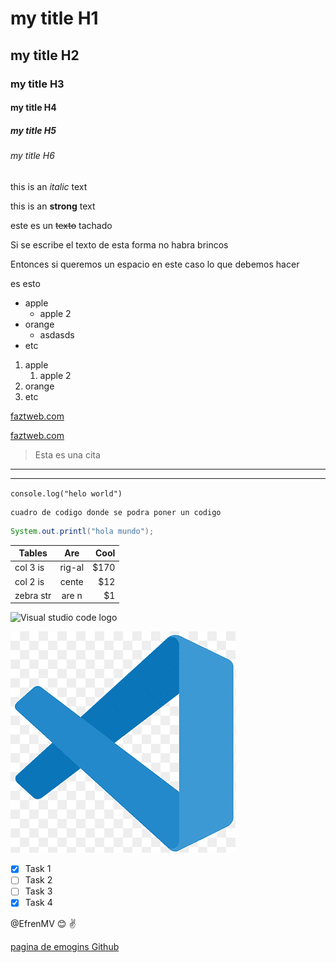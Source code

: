 <!-- HEADINGS -->
# my title H1
## my title H2
### my title H3
#### my title H4
##### my title H5
###### my title H6

<!-- Text in italic-->
this is an *italic* text

<!-- Text in Strong-->
this is an **strong** text

<!-- Com separación de linea-->
este es un ~~texto~~ tachado

Si se escribe el texto
de esta forma no habra brincos

Entonces si 
queremos un espacio en este caso 
lo que debemos hacer 

es esto

<!-- Listas desordenadas-->
* apple
     * apple 2
* orange
     * asdasds
* etc
<!-- Lista ordenada -->
1. apple
     1. apple 2
2. orange
3. etc

<!-- Enlacens -->
[faztweb.com](https://www.faztweb.com)

<!--Titulo custom cuando pones el cursor en sima-->
[faztweb.com](https://www.faztweb.com "custom title") 

<!-- cita -->
> Esta es una cita

<!--Ceparadores-->
----
_____

<!--Linea de codigo-->
`console.log("helo world")`

<!-- Bloques de codigo-->
```
cuadro de codigo donde se podra poner un codigo

```

<!-- Sintaxis con colores del lenguaje-->
```java
System.out.printl("hola mundo");

```
<!-- Tablas -->
|  Tables  | Are  | Cool|
|  ------- |:----:| ---:|
|  col 3 is|rig-al| $170|
|  col 2 is|cente |  $12|
| zebra str|are n |   $1|

<!--Imagen -->
![Visual studio code logo](https://w7.pngwing.com/pngs/512/824/png-transparent-visual-studio-code-hd-logo-thumbnail.png)

<!--Usando imagenes localmente con titulo al cursor-->
![Visual studo code logo](Vscode.png "Con titulo")

<!--GITHUB MARKDOW-->

<!--Estos son reglas para Github si lo queremos previsualizar necesitamos subirlo-->
* [x] Task 1
* [ ] Task 2
* [ ] Task 3
* [x] Task 4

<!-- Etiquetar un usuario, esto le notificara cuadno se suba, tambien agregue emogins -->
@EfrenMV :blush: :v:

[pagina de emogins Github](https://gist.github.com/rxaviers/7360908 "Aqui podemos encontrar los emogins a usar")